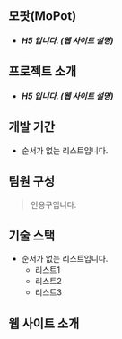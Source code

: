 ## 모팟(MoPot)

  * ##### H5 입니다. (웹 사이트 설명)


## 프로젝트 소개
  
  * ##### H5 입니다. (웹 사이트 설명)


## 개발 기간

* 순서가 없는 리스트입니다.


## 팀원 구성

> 인용구입니다.


## 기술 스택

* 순서가 없는 리스트입니다.
  * 리스트1
  * 리스트2
  * 리스트3


## 웹 사이트 소개
